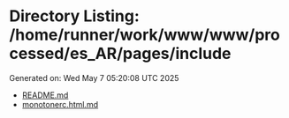 # Directory Listing: /home/runner/work/www/www/processed/es_AR/pages/include
Generated on: Wed May  7 05:20:08 UTC 2025

- [README.md](README.md)
- [monotonerc.html.md](monotonerc.html.md)
